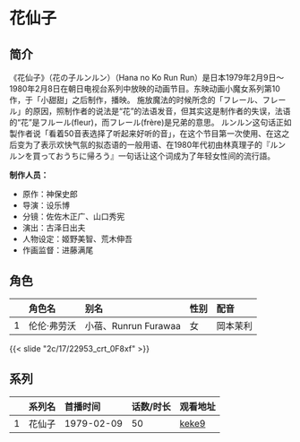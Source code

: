 # 花仙子


## 简介

《花仙子》（花の子ルンルン）（Hana no Ko Run Run）是日本1979年2月9日～1980年2月8日在朝日电视台系列中放映的动画节目。东映动画小魔女系列第10作，于「小甜甜」之后制作，播映。
施放魔法的时候所念的「フレール、フレール」的原因，照制作者的说法是“花”的法语发音，但其实这是制作者的失误，法语的“花”是フルール(fleur)，而フレール(frère)是兄弟的意思。
ルンルン这句话正如製作者说「看着50音表选择了听起来好听的音」，在这个节目第一次使用、在这之后变为了表示欢快气氛的拟态语的一般用语、在1980年代初由林真理子的『ルンルンを買っておうちに帰ろう』一句话让这个词成为了年轻女性间的流行語。

**制作人员：**
- 原作：神保史郎
- 导演：设乐博
- 分镜：佐佐木正广、山口秀宪
- 演出：古泽日出夫
- 人物设定：姬野美智、荒木伸吾
- 作画监督：进藤满尾

## 角色

|     |   角色名   |   别名  | 性别 |  配音  |
|:--- |:------  |:----      |:---  |:--   |
| 1 | 伦伦·弗劳沃 | 小蓓、Runrun Furawaa | 女 | 岡本茉利 |

{{< slide "2c/17/22953_crt_0F8xf" >}}

## 系列

|     | 系列名 | 首播时间       | 话数/时长 | 观看地址                                                    |
| :-- | :-- | :--------- | :---- | :------------------------------------------------------ |
| 1   | 花仙子 | 1979-02-09 | 50    | [keke9](https://www.keke9.app/play/53275-12-79625.html) |

<!--

## 配乐

{{< music auto="https://y.qq.com/n/yqq/album/.html" >}}

-->




